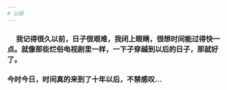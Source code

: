 ```yaml
---
# 以前
---
```

###  &ensp; &ensp;我记得很久以前，日子很艰难，我闭上眼睛，很想时间能过得快一点。就像那些烂俗电视剧里一样，一下子穿越到以后的日子，那就好了。
### 今时今日，时间真的来到了十年以后，不禁感叹...
